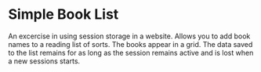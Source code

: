 # Simple Book List

An excercise in using session storage in a website. Allows you to add book
names to a reading list of sorts. The books appear in a grid. The data saved
to the list remains for as long as the session remains active and is lost when 
a new sessions starts.
